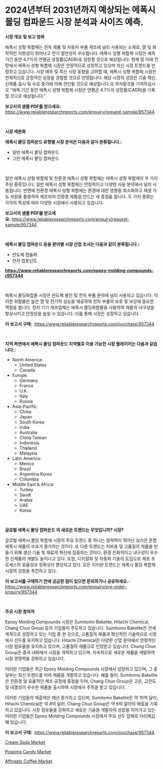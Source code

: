 <p><h1>2024년부터 2031년까지 예상되는 에폭시 몰딩 컴파운드 시장 분석과 사이즈 예측.</h1></p><p><strong>시장 개요 및 보고 범위</strong></p>
<p><p>에폭시 성형 복합체는 전자 제품 및 자동차 부품 제조에 널리 사용되는 소재로, 열 및 화학적인 저항성이 뛰어나고 전기 절연성이 우수합니다. 에폭시 성형 복합체 시장은 예측 기간 동안 4.7%의 연평균 성장률(CAGR)로 성장할 것으로 예상됩니다. 현재 및 미래 전망에서 에폭시 성형 복합체 시장은 안정적으로 성장하고 있으며 최신 시장 트렌드를 반영하고 있습니다. 시장 예측 및 최신 시장 동향을 고려할 때, 에폭시 성형 복합체 시장은 전체적으로 긍정적인 성장을 경험할 것으로 전망됩니다. 해당 시장의 성장은 기술 혁신, 신제품 출시 및 수요 증가에 의해 견인될 것으로 예상됩니다.요 하지말것을 기억하십시오 "예측 기간 동안 에폭시 성형 복합체 시장은 연평균 4.7%의 성장률(CAGR)을 기록할 것으로 예상됩니다."</p></p>
<p><strong>보고서의 샘플 PDF를 받으세요:</strong> <a href="https://www.reliableresearchreports.com/enquiry/request-sample/957344">https://www.reliableresearchreports.com/enquiry/request-sample/957344</a></p>
<p>&nbsp;</p>
<p><strong>시장 세분화</strong></p>
<p><strong>에폭시 몰딩 컴파운드 유형별 시장 분석은 다음과 같이 분류됩니다.:</strong></p>
<p><ul><li>일반 에폭시 몰딩 컴파운드</li><li>그린 에폭시 몰딩 컴파운드</li></ul></p>
<p>&nbsp;</p>
<p><p>일반 에폭시 성형 복합체 및 친환경 에폭시 성형 복합체는 에폭시 성형 복합체의 두 가지 주된 종류입니다. 일반 에폭시 성형 복합체는 안정적이고 다양한 사용 분야에서 널리 사용됩니다. 반면에 친환경 에폭시 성형 복합체는 환경에 대한 영향을 최소화하고 재생 가능 자원을 활용하여 제조되어 친환경 제품을 만드는 데 중점을 둡니다. 두 가지 종류는 각각의 특성에 따라 다양한 시장에서 사용되고 있습니다.</p></p>
<p><strong>보고서의 샘플 PDF를 받으세요:</strong>&nbsp;<a href="https://www.reliableresearchreports.com/enquiry/request-sample/957344">https://www.reliableresearchreports.com/enquiry/request-sample/957344</a></p>
<p>&nbsp;</p>
<p><strong> 에폭시 몰딩 컴파운드 응용 분야별 시장 산업 조사는 다음과 같이 분류됩니다.:</strong></p>
<p><ul><li>반도체 캡슐화</li><li>전자 컴포넌트</li></ul></p>
<p><strong><a href="https://www.reliableresearchreports.com/epoxy-molding-compounds-r957344">https://www.reliableresearchreports.com/epoxy-molding-compounds-r957344</a></strong></p>
<p>&nbsp;</p>
<p><p>에폭시 몰딩화합물 시장은 반도체 봉인 및 전자 부품 분야에 널리 사용되고 있습니다. 이러한 화합물은 높은 열 및 전기적 성능을 제공하여 전자 부품의 보호 및 보강에 중요한 역할을 합니다. 전자 기기 제조업체는 에폭시 몰딩화합물을 사용하여 제품의 내구성을 향상시키고 안정성을 높일 수 있습니다. 이를 통해 시장은 성장하고 있습니다.</p></p>
<p><strong>이 보고서 구매:</strong>&nbsp; <a href="https://www.reliableresearchreports.com/purchase/957344">https://www.reliableresearchreports.com/purchase/957344</a></p>
<p>&nbsp;</p>
<p><strong>지역 측면에서 에폭시 몰딩 컴파운드 지역별로 이용 가능한 시장 플레이어는 다음과 같습니다.:</strong></p>
<p><ul>
    <li>
        North America:
        <ul>
            <li>United States</li>
            <li>Canada</li>
        </ul>
    </li>
    <li>
        Europe:
        <ul>
            <li>Germany</li>
            <li>France</li>
            <li>U.K.</li>
            <li>Italy</li>
            <li>Russia</li>
        </ul>
    </li>
    <li>
        Asia-Pacific:
        <ul>
            <li>China</li>
            <li>Japan</li>
            <li>South Korea</li>
            <li>India</li>
            <li>Australia</li>
            <li>China Taiwan</li>
            <li>Indonesia</li>
            <li>Thailand</li>
            <li>Malaysia</li>
        </ul>
    </li>
    <li>
        Latin America:
        <ul>
            <li>Mexico</li>
            <li>Brazil</li>
            <li>Argentina Korea</li>
            <li>Colombia</li>
        </ul>
    </li>
    <li>
        Middle East & Africa:
        <ul>
            <li>Turkey</li>
            <li>Saudi</li>
            <li>Arabia</li>
            <li>UAE</li>
            <li>Korea</li>
        </ul>
    </li>
    </ul></p>
<p>&nbsp;</p>
<p><strong>글로벌 에폭시 몰딩 컴파운드 의 새로운 트렌드는 무엇입니까? 시장?</strong></p>
<p><p>글로벌 에폭시 몰딩 복합재 시장의 주요 트렌드 중 하나는 점착력이 뛰어난 실리콘 혼합 에폭시 제품의 수요가 증가하는 것이다. 또 다른 트렌드는 저비용 및 고품질의 제품을 만들기 위해 생산 기술 및 재료의 혁신에 집중하는 것이다. 환경 친화적이고 내구성이 우수한 신제품의 개발도 늘어나고 있다. 또한, 디지털화 및 자동화 기술의 도입으로 제조 프로세스의 효율성과 정확성이 향상되고 있다. 모든 이러한 트렌드는 에폭시 몰딩 복합재 시장의 성장을 촉진하고 있다.</p></p>
<p><strong>이 보고서를 구매하기 전에 궁금한 점이 있으면 문의하거나 공유하세요.</strong>- <a href="https://www.reliableresearchreports.com/enquiry/pre-order-enquiry/957344">https://www.reliableresearchreports.com/enquiry/pre-order-enquiry/957344</a></p>
<p>&nbsp;</p>
<p><strong>주요 시장 참여자</strong></p>
<p><p>Epoxy Molding Compounds 시장은 Sumitomo Bakelite, Hitachi Chemical, Chang Chun Group 등의 기업들이 주도하고 있습니다. Sumitomo Bakelite은 전세계적으로 성장하고 있는 기업 중 한 곳으로, 고품질의 제품과 혁신적인 기술력으로 시장에서 선두를 유지하고 있습니다. Hitachi Chemical은 다양한 산업 분야에서 안정적인 시장 점유율을 유지하고 있으며, 고품질의 제품으로 인정받고 있습니다. Chang Chun Group은 중국 내외에서 시장을 개척하고 있으며, 지속적으로 새로운 제품을 개발하여 시장 경쟁력을 강화하고 있습니다.</p><p>이러한 기업들은 최근 Epoxy Molding Compounds 시장에서 성장하고 있으며, 그 중 일부는 최신 트렌드를 따라 제품을 개발하고 있습니다. 예를 들어, Sumitomo Bakelite은 친환경 및 효율적인 제조 공정에 중점을 두며, Chang Chun Group은 고온, 고전도 및 내열성이 우수한 제품을 출시하여 시장에서 주목을 받고 있습니다.</p><p>이러한 기업들의 매출액은 매년 증가하고 있으며, Sumitomo Bakelite은 약 10억 달러, Hitachi Chemical은 약 8억 달러, Chang Chun Group은 약 6억 달러의 매출을 기록하고 있습니다. 시장 점유율을 강화하고 새로운 기술을 개발하여 성장을 이어가고 있는 이러한 기업들은 Epoxy Molding Compounds 시장에서 주요 선두 업체로 자리매김해 있습니다.</p></p>
<p><strong>이 보고서 구매:</strong>&nbsp;&nbsp;<a href="https://www.reliableresearchreports.com/purchase/957344">https://www.reliableresearchreports.com/purchase/957344</a></p>
<p><p><a href="https://github.com/Krish2023na/Market-Research-Report-List-3/blob/main/cream-soda-market.md">Cream Soda Market</a></p><p><a href="https://github.com/RickHolmes3/Market-Research-Report-List-4/blob/main/popping-candy-market.md">Popping Candy Market</a></p><p><a href="https://github.com/Alonsoolds3wq1d81czn8rbol/Market-Research-Report-List-1/blob/main/affogato-coffee-market.md">Affogato Coffee Market</a></p></p>